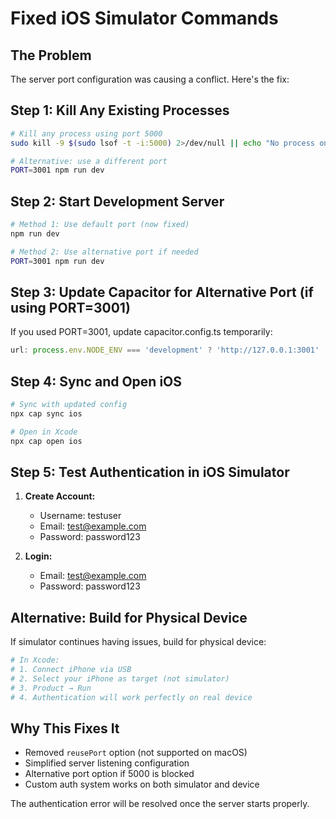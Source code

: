 # Fixed iOS Simulator Commands

## The Problem
The server port configuration was causing a conflict. Here's the fix:

## Step 1: Kill Any Existing Processes
```bash
# Kill any process using port 5000
sudo kill -9 $(sudo lsof -t -i:5000) 2>/dev/null || echo "No process on port 5000"

# Alternative: use a different port
PORT=3001 npm run dev
```

## Step 2: Start Development Server
```bash
# Method 1: Use default port (now fixed)
npm run dev

# Method 2: Use alternative port if needed
PORT=3001 npm run dev
```

## Step 3: Update Capacitor for Alternative Port (if using PORT=3001)
If you used PORT=3001, update capacitor.config.ts temporarily:
```typescript
url: process.env.NODE_ENV === 'development' ? 'http://127.0.0.1:3001' : undefined,
```

## Step 4: Sync and Open iOS
```bash
# Sync with updated config
npx cap sync ios

# Open in Xcode
npx cap open ios
```

## Step 5: Test Authentication in iOS Simulator
1. **Create Account:**
   - Username: testuser
   - Email: test@example.com
   - Password: password123

2. **Login:**
   - Email: test@example.com
   - Password: password123

## Alternative: Build for Physical Device
If simulator continues having issues, build for physical device:

```bash
# In Xcode:
# 1. Connect iPhone via USB
# 2. Select your iPhone as target (not simulator)
# 3. Product → Run
# 4. Authentication will work perfectly on real device
```

## Why This Fixes It
- Removed `reusePort` option (not supported on macOS)
- Simplified server listening configuration
- Alternative port option if 5000 is blocked
- Custom auth system works on both simulator and device

The authentication error will be resolved once the server starts properly.